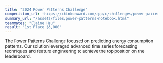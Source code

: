 ```yaml
---
title: "2024 Power Patterns Challenge"
competition_url: "https://thinkonward.com/app/c/challenges/power-patterns/leaderboard"
summary_url: "/assets/files/power-patterns-notebook.html"
teammates: "Elaine Hsu"
result: "1st Place $3,000"
---
```


The Power Patterns Challenge focused on predicting energy consumption patterns. Our solution leveraged advanced time series forecasting techniques and feature engineering to achieve the top position on the leaderboard. 